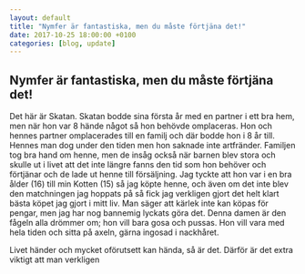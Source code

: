 ```yaml
---
layout: default
title: "Nymfer är fantastiska, men du måste förtjäna det!"
date: 2017-10-25 18:00:00 +0100
categories: [blog, update]
---
```


## Nymfer är fantastiska, men du måste förtjäna det!

Det här är Skatan. Skatan bodde sina första år med en partner i ett bra hem, men när hon var 8 hände något så hon behövde omplaceras. Hon och hennes partner omplacerades till en familj och där bodde hon i 8 år till. Hennes man dog under den tiden men hon saknade inte artfränder. Familjen tog bra hand om henne, men de insåg också när barnen blev stora och skulle ut i livet att det inte längre fanns den tid som hon behöver och förtjänar och de lade ut henne till försäljning. Jag tyckte att hon var i en bra ålder (16) till min Kotten (15) så jag köpte henne, och även om det inte blev den matchningen jag hoppats på så fick jag verkligen gjort det helt klart bästa köpet jag gjort i mitt liv. Man säger att kärlek inte kan köpas för pengar, men jag har nog bannemig lyckats göra det. Denna damen är den fågeln alla drömmer om; hon vill bara gosa och pussas. Hon vill vara med hela tiden och sitta på axeln, gärna ingosad i nackhåret.

Livet händer och mycket oförutsett kan hända, så är det. Därför är det extra viktigt att man verkligen 